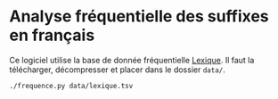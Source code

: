 # Analyse fréquentielle des suffixes en français

Ce logiciel utilise la base de donnée fréquentielle [Lexique](http://www.lexique.org/). Il faut la télécharger, décompresser et placer dans le dossier `data/`.

```sh
./frequence.py data/lexique.tsv
```
